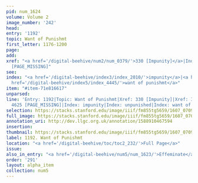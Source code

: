 ```yaml
---
pid: num_1624
volume: Volume 2
image_number: '242'
head:
entry: '1192'
topic: Want of Punishmt
first_letter: 1176-1200
page:
add:
xref: "<a href='/digital-beehive/num2/num_0379/'>330 [Impunity]</a>|Indulgence|4625
  [PAGE_MISSING]"
see:
index: "<a href='/digital-beehive/index3/index_2010/'>impunity</a>|<a href='/digital-beehive/index5/index_4409/'>unpunished</a>|<a
  href='/digital-beehive/index5/index_4445/'>want of punishmt</a>"
item: "#item-71e816617"
unparsed:
line: 'Entry: 1192|Topic: Want of Punishmt|Xref: 330 [Impunity]|Xref: Indulgence|Xref:
  4625 [PAGE_MISSING]|Index: impunity|Index: unpunished|Index: want of punishmt|#item-71e816617'
selection: https://stacks.stanford.edu/image/iiif/fm855tg5659/1607_0709/935,1631,2709,337/full/0/default.jpg
full_image: https://stacks.stanford.edu/image/iiif/fm855tg5659/1607_0709/full/full/0/default.jpg
annotation_uri: http://dev.llgc.org.uk/annotation/1588910467594
insertion:
thumbnail: https://stacks.stanford.edu/image/iiif/fm855tg5659/1607_0709/935,1631,600,180/250,/0/default.jpg
label: 1192. Want of Punishmt
location: "<a href='/digital-beehive/toc/toc2_232/'>Full Page</a>"
issue:
also_in_entry: "<a href='/digital-beehive/num5/num_1623/'>Effeminate</a>|<a href='/digital-beehive/num5/num_1625/'>Ten</a>"
order: '291'
layout: alpha_item
collection: num5
---
```

